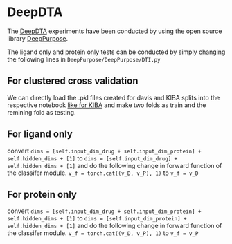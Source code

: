 # DeepDTA

The [DeepDTA](https://doi.org/10.1093/bioinformatics/bty593) experiments have been conducted by using the open source library [DeepPurpose](https://github.com/kexinhuang12345/DeepPurpose).

The ligand only and protein only tests can be conducted by simply changing the following lines in `DeepPurpose/DeepPurpose/DTI.py`
## For clustered cross validation
We can directly load the .pkl files created for davis and KIBA splits into the respective notebook [like for KIBA](https://github.com/kexinhuang12345/DeepPurpose/blob/master/DEMO/DeepDTA_Reproduce_KIBA.ipynb) and make two folds as train and the remining fold as testing.

## For ligand only

convert
`dims = [self.input_dim_drug + self.input_dim_protein] + self.hidden_dims + [1]` to `dims = [self.input_dim_drug] + self.hidden_dims + [1]`
and do the following change in forward function of the classifer module.
`v_f = torch.cat((v_D, v_P), 1)` to `v_f = v_D`

## For protein only

convert
`dims = [self.input_dim_drug + self.input_dim_protein] + self.hidden_dims + [1]` to `dims = [self.input_dim_protein] + self.hidden_dims + [1]`
and do the following change in forward function of the classifer module.
`v_f = torch.cat((v_D, v_P), 1)` to `v_f = v_P`
